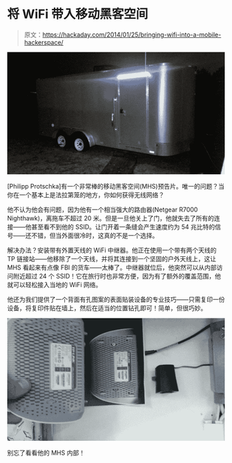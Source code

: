 # 将 WiFi 带入移动黑客空间

> 原文：<https://hackaday.com/2014/01/25/bringing-wifi-into-a-mobile-hackerspace/>

![2013-11-23-00.04.14](img/40bb829e0b7482330235b8686fa0523a.png)

[Philipp Protschka]有一个非常棒的移动黑客空间(MHS)预告片。唯一的问题？当你在一个基本上是法拉第笼的地方，你如何获得无线网络？

他不认为他会有问题，因为他有一个相当强大的路由器(Netgear R7000 Nighthawk)，离拖车不超过 20 米。但是一旦他关上了门，他就失去了所有的连接——他甚至看不到他的 SSID。让门开着一条缝会产生速度约为 54 兆比特的信号——还不错，但当外面很冷时，这真的不是一个选择。

解决办法？安装带有外置天线的 WiFi 中继器。他正在使用一个带有两个天线的 TP 链接站——他移除了一个天线，并将其连接到一个坚固的户外天线上，这让 MHS 看起来有点像 FBI 的货车——太棒了。中继器就位后，他突然可以从内部访问附近超过 24 个 SSID！它在旅行时也非常方便，因为有了额外的覆盖范围，他就可以轻松接入当地的 WiFi 网络。

他还为我们提供了一个背面有孔图案的表面贴装设备的专业技巧——只需复印一份设备，将复印件贴在墙上，然后在适当的位置钻孔即可！简单，但很巧妙。

![2013-11-21-23.33.071](img/c85d6e629774ad3ae30959525ee36e42.png)

别忘了看看他的 MHS 内部！